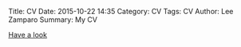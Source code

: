 Title: CV
Date: 2015-10-22 14:35
Category: CV
Tags: CV
Author: Lee Zamparo
Summary: My CV

[Have a look](../pdfs/lee_cv.pdf)



